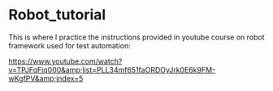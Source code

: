 # Robot_tutorial
This is where I practice the instructions provided in youtube course on robot framework used for test automation:


https://www.youtube.com/watch?v=TPJFqFiq000&amp;list=PLL34mf651faORDOyJrk0E6k9FM-wKgfPV&amp;index=5
